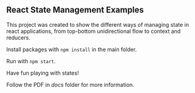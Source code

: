## React State Management Examples

This project was created to show the different ways of managing state in react applications, from top-bottom unidirectional flow to context and reducers.

Install packages with `npm install` in the main folder.

Run with `npm start`.

Have fun playing with states!

Follow the PDF in *docs* folder for more information.